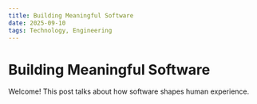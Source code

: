 ```yaml
---
title: Building Meaningful Software
date: 2025-09-10
tags: Technology, Engineering
---
```


# Building Meaningful Software

Welcome! This post talks about how software shapes human experience.